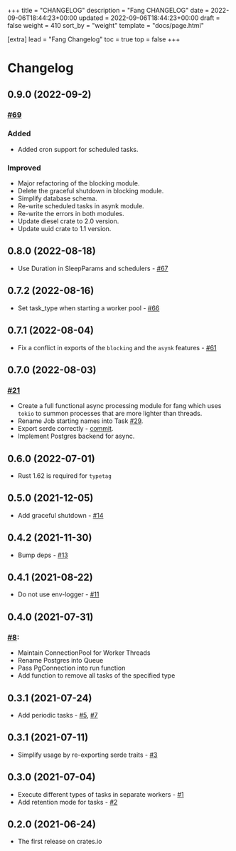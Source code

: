 +++
title = "CHANGELOG"
description = "Fang CHANGELOG"
date = 2022-09-06T18:44:23+00:00
updated = 2022-09-06T18:44:23+00:00
draft = false
weight = 410
sort_by = "weight"
template = "docs/page.html"

[extra]
lead = "Fang Changelog"
toc = true
top = false
+++

# Changelog

## 0.9.0 (2022-09-2)

###  [#69](https://github.com/ayrat555/fang/pull/69)

### Added

- Added cron support for scheduled tasks.

### Improved
- Major refactoring of the blocking module.
- Delete the graceful shutdown in blocking module.
- Simplify database schema.
- Re-write scheduled tasks in asynk module.
- Re-write the errors in both modules.
- Update diesel crate to 2.0 version.
- Update uuid crate to 1.1 version.

## 0.8.0 (2022-08-18)

- Use Duration in SleepParams and schedulers - [#67](https://github.com/ayrat555/fang/pull/67)

## 0.7.2 (2022-08-16)

- Set task_type when starting a worker pool - [#66](https://github.com/ayrat555/fang/pull/66)

## 0.7.1 (2022-08-04)

- Fix a conflict in exports of the `blocking` and the `asynk` features - [#61](https://github.com/ayrat555/fang/pull/61)

## 0.7.0 (2022-08-03)

### [#21](https://github.com/ayrat555/fang/pull/21)

- Create a full functional async processing module for fang which uses `tokio` to summon processes that are more lighter than threads.
- Rename Job starting names into Task [#29](https://github.com/ayrat555/fang/pull/29).
- Export serde correctly - [commit](https://github.com/ayrat555/fang/pull/21/commits/cf2ce19c970e93d71e387526e882c67db53cea18).
- Implement Postgres backend for async.

## 0.6.0 (2022-07-01)

- Rust 1.62 is required for `typetag`

## 0.5.0 (2021-12-05)

- Add graceful shutdown - [#14](https://github.com/ayrat555/fang/pull/14)

## 0.4.2 (2021-11-30)

- Bump deps - [#13](https://github.com/ayrat555/fang/pull/13)

## 0.4.1 (2021-08-22)

- Do not use env-logger - [#11](https://github.com/ayrat555/fang/pull/11)

## 0.4.0 (2021-07-31)

### [#8](https://github.com/ayrat555/fang/pull/8):

- Maintain ConnectionPool for Worker Threads
- Rename Postgres into Queue
- Pass PgConnection into run function
- Add function to remove all tasks of the specified type

## 0.3.1 (2021-07-24)

- Add periodic tasks - [#5](https://github.com/ayrat555/fang/pull/5), [#7](https://github.com/ayrat555/fang/pull/7)

## 0.3.1 (2021-07-11)

- Simplify usage by re-exporting serde traits - [#3](https://github.com/ayrat555/fang/pull/3)

## 0.3.0 (2021-07-04)

- Execute different types of tasks in separate workers - [#1](https://github.com/ayrat555/fang/pull/1)
- Add retention mode for tasks - [#2](https://github.com/ayrat555/fang/pull/2)

## 0.2.0 (2021-06-24)

- The first release on crates.io
